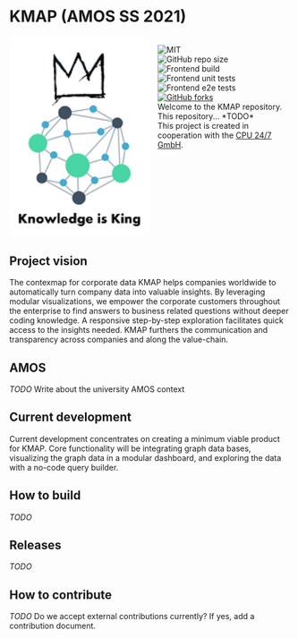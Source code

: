 # KMAP (AMOS SS 2021)

<div style="display: flex; flex-direction: row">
  <div>
    <img alt="Logo" src="./content/AMOS_KMAP_LOGO_THUMBNAIL.png"  style="min-width: 250px" />
  </div>
  <div style="flex-grow: 1; padding: 15px">
    <img alt="MIT" src="https://img.shields.io/github/license/amosproj/amos-ss2021-project2-context-map" /> <br />
    <img alt="GitHub repo size" src="https://img.shields.io/github/repo-size/amosproj/amos-ss2021-project2-context-map"/> <br />  
    <img alt="Frontend build" src="https://github.com/amosproj/amos-ss2021-project2-context-map/actions/workflows/frontend-build.yml/badge.svg"/> <br /> 
    <img alt="Frontend unit tests" src="https://github.com/amosproj/amos-ss2021-project2-context-map/actions/workflows/frontend-tests-unit.yml/badge.svg"/> <br /> 
    <img alt="Frontend e2e tests" src="https://github.com/amosproj/amos-ss2021-project2-context-map/actions/workflows/frontend-tests-e2e.yml/badge.svg"/> <br />
    <a href=""> <!--TODO: Do we get a raw url from github??-->
        <img alt="GitHub forks" src="https://img.shields.io/github/forks/amosproj/amos-ss2021-project2-context-map?style=social"/>
    </a> <br />
    <div>
        Welcome to the KMAP repository. This repository... *TODO* <br /> This project is created in cooperation with the <a href="https://engineeringcloud.io/en/">CPU 24/7 GmbH</a>.
    </div> 
  </div>
</div>
 
## Project vision
The contexmap for corporate data KMAP helps companies worldwide to automatically turn company data into valuable insights. By leveraging modular visualizations, we empower the corporate customers throughout the enterprise to find answers to business related questions without deeper coding knowledge. A responsive step-by-step exploration facilitates quick access to the insights needed. KMAP furthers the communication and transparency across companies and along the value-chain.  

## AMOS
*TODO* Write about the university AMOS context

## Current development
Current development concentrates on creating a minimum viable product for KMAP. Core functionality will be integrating graph data bases, visualizing the graph data in a modular dashboard, and exploring the data with a no-code query builder.

## How to build
*TODO*

## Releases
*TODO*

## How to contribute
*TODO* Do we accept external contributions currently? If yes, add a contribution document.
